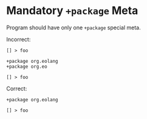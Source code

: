 # Mandatory `+package` Meta

Program should have only one `+package` special meta.

Incorrect:

```eo
[] > foo
```

```eo
+package org.eolang
+package org.eo

[] > foo
```

Correct:

```eo
+package org.eolang

[] > foo
```

